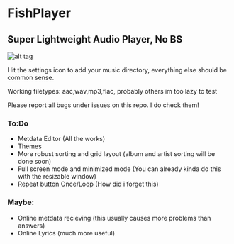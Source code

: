 # FishPlayer

## Super Lightweight Audio Player, No BS

![alt tag](http://i.imgur.com/ZTMuZap.png)

Hit the settings icon to add your music directory, everything else should be common sense.

Working filetypes: aac,wav,mp3,flac, probably others im too lazy to test

Please report all bugs under issues on this repo. I do check them!

### To:Do

* Metdata Editor (All the works)
* Themes
* More robust sorting and grid layout (album and artist sorting will be done soon)
* Full screen mode and minimized mode (You can already kinda do this with the resizable window)
* Repeat button Once/Loop (How did i forget this)

### Maybe:

* Online metdata recieving (this usually causes more problems than answers)
* Online Lyrics (much more useful)
